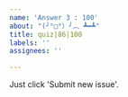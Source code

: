 ```yaml
---
name: 'Answer 3 : 100'
about: "(╯°□°）╯︵ ┻━┻"
title: quiz|86|100
labels: ''
assignees: ''

---
```


Just click 'Submit new issue'.

